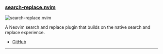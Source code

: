 <h3 id="search-replace.nvim">
  <a href="#search-replace.nvim">
    <span class="icon-text">
      <span class="icon">
        <i class="fa-solid fa-book"></i>
      </span>
    </span>
    <span>search-replace.nvim</span>
  </a>
</h3>

![search-replace.nvim](https://user-images.githubusercontent.com/226654/210175428-82e56d0c-0db2-418a-b74c-1ab5a03b3530.gif)

A Neovim search and replace plugin that builds on the native search and replace experience.

- [GitHub](https://github.com/roobert/search-replace.nvim)

---
